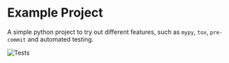 # Example Project

A simple python project to try out different features, such as `mypy`, `tox`,
`pre-commit` and automated testing.

![Tests](https://github.com/mCodingLLC/SlapThatLikeButton-TestingStarterProject/actions/workflows/tests.yml/badge.svg)
